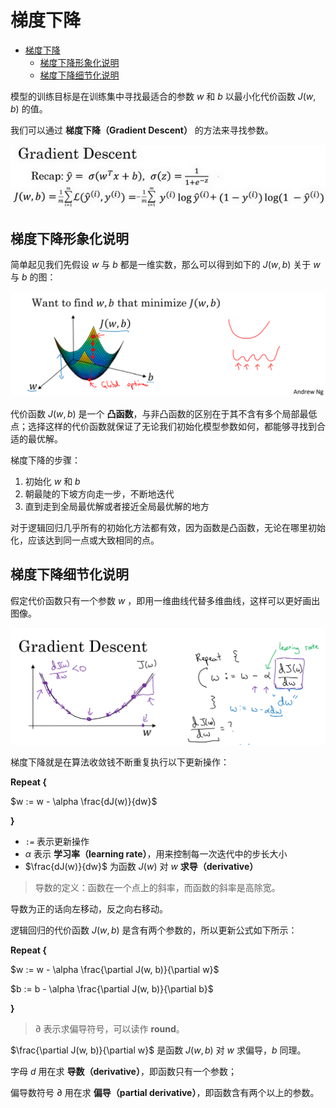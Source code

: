 # 梯度下降

- [梯度下降](#梯度下降)
  - [梯度下降形象化说明](#梯度下降形象化说明)
  - [梯度下降细节化说明](#梯度下降细节化说明)

模型的训练目标是在训练集中寻找最适合的参数 $w$ 和 $b$ 以最小化代价函数 $J(w, b)$ 的值。

我们可以通过 **梯度下降（Gradient Descent）** 的方法来寻找参数。

![](./image/2.4-1.jpg)

## 梯度下降形象化说明

简单起见我们先假设 $w$ 与 $b$ 都是一维实数，那么可以得到如下的 $J(w, b)$ 关于 $w$ 与 $b$ 的图：

![梯度下降](./image/2.4-2.png)

代价函数 $J(w, b)$ 是一个 **凸函数**，与非凸函数的区别在于其不含有多个局部最低点；选择这样的代价函数就保证了无论我们初始化模型参数如何，都能够寻找到合适的最优解。

梯度下降的步骤：

1. 初始化 $w$ 和 $b$
2. 朝最陡的下坡方向走一步，不断地迭代
3. 直到走到全局最优解或者接近全局最优解的地方

对于逻辑回归几乎所有的初始化方法都有效，因为函数是凸函数，无论在哪里初始化，应该达到同一点或大致相同的点。

## 梯度下降细节化说明

假定代价函数只有一个参数 $w$ ，即用一维曲线代替多维曲线，这样可以更好画出图像。

![梯度下降（一个参数）](./image/2.4-3.png)

梯度下降就是在算法收敛钱不断重复执行以下更新操作：

**Repeat {**

$w := w - \alpha \frac{dJ(w)}{dw}$

**}**

- `:=` 表示更新操作
- $\alpha$ 表示 **学习率（learning rate）**，用来控制每一次迭代中的步长大小
- $\frac{dJ(w)}{dw}$ 为函数 $J(w)$ 对 $w$ **求导（derivative）**

> 导数的定义：函数在一个点上的斜率，而函数的斜率是高除宽。

导数为正的话向左移动，反之向右移动。

逻辑回归的代价函数 $J(w, b)$ 是含有两个参数的，所以更新公式如下所示：

**Repeat {**

$w := w - \alpha \frac{\partial J(w, b)}{\partial w}$

$b := b - \alpha \frac{\partial J(w, b)}{\partial b}$

**}**

> $\partial$ 表示求偏导符号，可以读作 **round**。

$\frac{\partial J(w, b)}{\partial w}$ 是函数 $J(w, b)$ 对 $w$ 求偏导，$b$ 同理。

字母 $d$ 用在求 **导数（derivative）**，即函数只有一个参数；

偏导数符号 $\partial$ 用在求 **偏导（partial derivative）**，即函数含有两个以上的参数。
